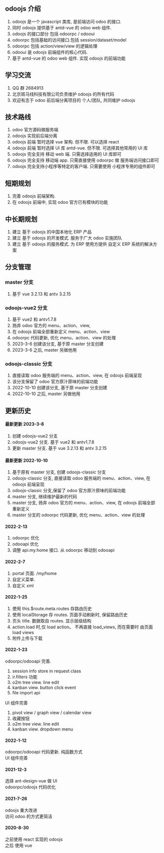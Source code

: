 ## odoojs 介绍

1. odoojs 是一个 javascript 类库, 是前端访问 odoo 的接口.
2. 同时 odoojs 提供基于 antd-vue 的 odoo web 组件.
3. odoojs 的接口部分 包括 odoorpc / odooui
4. odoorpc 包括基础的访问接口.包括 session/dataset/model
5. odoorpc 包括 action/view/view 的逻辑处理
6. odooui 是 odoojs 前端组件的核心代码.
7. 基于 antd-vue 的 odoo web 组件. 实现 odoojs 的前端功能

## 学习交流

1. QQ 群 2684913
2. 北京斑马线科技有限公司负责维护 odoojs 的所有代码
3. 欢迎有志于 odoo 前后端分离项目的 个人/团队, 共同维护 odoojs

## 技术路线

1. odoo 官方源码做服务端
2. odoojs 实现前后端分离
3. odoojs 前端 暂时选择 vue 架构. 但不限. 可以选择 react
4. odoojs 前端 暂时选择 UI 库 antd-vue. 但不限. 可选择其他常用的 UI 库
5. odoojs 完全支持 移动 web 端. 只需选择适用的 UI 库即可
6. odoojs 完全支持 移动端 app. 只需直接使用 odoorpc 做 服务端访问接口即可
7. odoojs 完全支持小程序等特定的客户端. 只需要使用 小程序专用的组件即可

## 短期规划

1. 完善 odoojs 前端架构.
2. 在 odoojs 前端中, 实现 odoo 官方已有模块的功能

## 中长期规划

1. 建立 基于 odoojs 的中国本地化 ERP 产品
2. 建立 基于 odoojs 的开发模式. 服务于广大 odoo 实施团队
3. 建立 基于 odoojs 的服务模式. 为 ERP 使用方提供 自定义 ERP 系统的解决方案

## 分支管理

### master 分支

1. 基于 vue 3.2.13 和 antv 3.2.15

### odoojs-vue2 分支

1. 基于 vue2 和 antv1.7.8
2. 扬弃 odoo 官方的 menu、action、view,
3. 在 odoojs 前端全部重新定义 menu、action、view
4. odoorpc 代码更新, 优化 menu、action、view 的处理
5. 2023-3-6 创建该分支, 基于原 master 分支创建
6. 2023-3-6 之后, master 另做他用

### odoojs-classic 分支

1. 直接读取 odoo 服务端的 menu、action、view, 在 odoojs 前端呈现
2. 该分支保留了 odoo 官方原汁原味的前端功能
3. 2022-10-10 创建该分支, 基于原 master 分支创建
4. 2022-10-10 之后, master 另做他用

## 更新历史

#### 最新更新 2023-3-8

1. 创建 odoojs-vue2 分支
2. odoojs-vue2 分支. 基于 vue2 和 antv1.7.8
3. 更新 master 分支. 基于 vue 3.2.13 和 antv 3.2.15

#### 最新更新 2022-10-10

1. 基于原有 master 分支, 创建 odoojs-classic 分支
2. odoojs-classic 分支, 直接读取 odoo 服务端的 menu、action、view, 在 odoojs 前端呈现
3. odoojs-classic 分支,保留了 odoo 官方原汁原味的前端功能
4. master 分支, 继续维护最新的代码
5. master 分支, 扬弃 odoo 官方的 menu、action、view, 在 odoojs 前端全部重新定义
6. master 分支的 odoorpc 代码更新, 优化 menu、action、view 的处理

#### 2022-2-13

1. odoorpc 优化
2. odooapi 优化
3. 调整 api.my.home 接口. 从 odoorpc 移动到 odooapi

#### 2022-2-7

1. portal 页面. /my/home
2. 自定义菜单.
3. 自定义 xml

#### 2022-1-25

1. 使用 this.\$route.meta.routes 存路由历史
2. 使用 localStorage 存 routes. 页面手动刷新时, 保留路由历史
3. 页头 title. 数据取自 routes. 显示层级结构
4. action.load 时,仅 load action。 不再直接 load_views, 而在需要时 由页面 load views
5. 附件上传与下载

#### 2022-1-23

odoorpc/odooapi 完善.

1. session info store in request class
2. ir.filters 功能
3. o2m tree view. line edit
4. kanban view. button click event
5. file import api

UI 组件完善

1. pivot view / graph view / calendar view
2. 收藏按钮
3. o2m tree view. line edit
4. kanban view. dropdown menu

#### 2022-1-12

odoorpc/odooapi 代码更新. 纯函数方式  
UI 组件完善

#### 2021-12-3

选择 ant-design-vue 做 UI  
odoorpc/odoojs 代码优化

#### 2021-7-26

odoojs 重大改进  
访问 odoo 的方式更简洁

#### 2020-8-30

之前使用 react 实现的 odoojs  
之后 使用 vue
